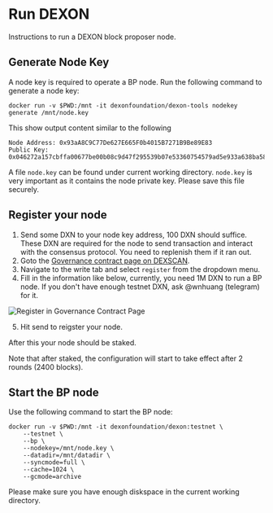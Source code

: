 # Run DEXON

Instructions to run a DEXON block proposer node.

## Generate Node Key

A node key is required to operate a BP node. Run the following command to
generate a node key:

    docker run -v $PWD:/mnt -it dexonfoundation/dexon-tools nodekey generate /mnt/node.key

This show output content similar to the following

    Node Address: 0x93aA8C9C77De627E665F0b4015B7271B9Be89E83
    Public Key: 0x046272a157cbffa00677be00b08c9d47f295539b07e53360754579ad5e933a638ba58dcf850484e7d40b8bc163a920082b2500ee54968db7155c6231c7e4eed592

A file `node.key` can be found under current working directory. `node.key` is
very important as it contains the node private key. Please save this file
securely.

## Register your node

1. Send some DXN to your node key address, 100 DXN should suffice. These DXN are required for the node to send transaction and interact with the consensus protocol. You need to replenish them if it ran out.
2. Goto the [Governance contract page on DEXSCAN](https://testnet.dexscan.org/address/0x63751838D6485578B23e8b051d40861eCC416794).
3. Navigate to the write tab and select `register` from the dropdown menu.
4. Fill in the information like below, currently, you need 1M DXN to run a BP node. If you don't have enough testnet DXN, ask @wnhuang (telegram) for it.

![Register in Governance Contract Page](https://i.imgur.com/bc2vDgA.png)

5. Hit send to reigster your node.

After this your node should be staked.

Note that after staked, the configuration will start to take effect after 2
rounds (2400 blocks).

## Start the BP node

Use the following command to start the BP node:

    docker run -v $PWD:/mnt -it dexonfoundation/dexon:testnet \
        --testnet \
        --bp \
        --nodekey=/mnt/node.key \
        --datadir=/mnt/datadir \
        --syncmode=full \
        --cache=1024 \
        --gcmode=archive

Please make sure you have enough diskspace in the current working directory.
